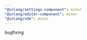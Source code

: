 ```yaml
---
"@inlang/settings-component": minor
"@inlang/editor-component": minor
"@inlang/sdk": minor
---
```


bugfixing
